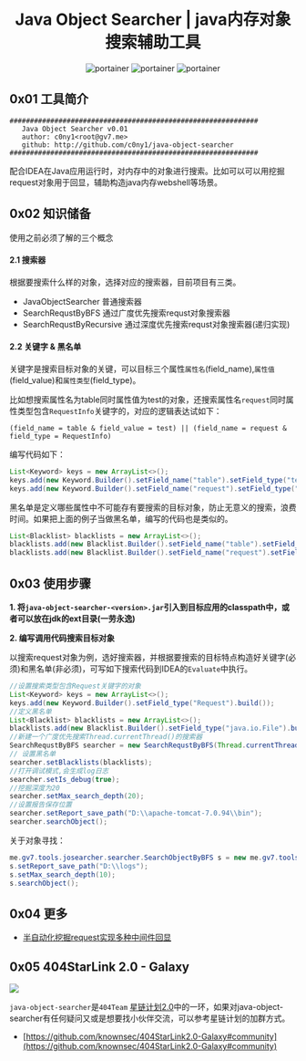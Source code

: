 <h1 align="center">Java Object Searcher | java内存对象搜索辅助工具</h1>

<p align="center">
  <img title="portainer" src='https://img.shields.io/badge/version-0.1.0-brightgreen.svg' />
  <img title="portainer" src='https://img.shields.io/badge/java-1.7.*-yellow.svg' />
  <img title="portainer" src='https://img.shields.io/badge/license-MIT-red.svg' />
</p>


## 0x01 工具简介

```
#############################################################
   Java Object Searcher v0.01
   author: c0ny1<root@gv7.me>
   github: http://github.com/c0ny1/java-object-searcher
#############################################################
```

配合IDEA在Java应用运行时，对内存中的对象进行搜索。比如可以可以用挖掘request对象用于回显，辅助构造java内存webshell等场景。

## 0x02 知识储备

使用之前必须了解的三个概念

#### 2.1 搜索器
根据要搜索什么样的对象，选择对应的搜索器，目前项目有三类。

* JavaObjectSearcher 普通搜索器
* SearchRequstByBFS 通过广度优先搜索requst对象搜索器
* SearchRequstByRecursive 通过深度优先搜索requst对象搜索器(递归实现)

#### 2.2 关键字 & 黑名单

关键字是搜索目标对象的关键，可以目标三个属性`属性名`(field_name),`属性值`(field_value)和`属性类型`(field_type)。

比如想搜索属性名为table同时属性值为test的对象，还搜索属性名`request`同时属性类型包含`RequestInfo`关键字的，对应的逻辑表达试如下：

```$xslt
(field_name = table & field_value = test) || (field_name = request & field_type = RequestInfo)
```

编写代码如下：

```java
List<Keyword> keys = new ArrayList<>();
keys.add(new Keyword.Builder().setField_name("table").setField_type("test").build());
keys.add(new Keyword.Builder().setField_name("request").setField_type("RequestInfo").build());
```

黑名单是定义哪些属性中不可能存有要搜索的目标对象，防止无意义的搜索，浪费时间。如果把上面的例子当做黑名单，编写的代码也是类似的。

```java
List<Blacklist> blacklists = new ArrayList<>();
blacklists.add(new Blacklist.Builder().setField_name("table").setField_value("test").build());
blacklists.add(new Blacklist.Builder().setField_name("request").setField_type("RequestInfo").build());
```

## 0x03 使用步骤

**1. 将`java-object-searcher-<version>.jar`引入到目标应用的classpath中，或者可以放在jdk的ext目录(一劳永逸)**

**2. 编写调用代码搜索目标对象**

以搜索request对象为例，选好搜索器，并根据要搜索的目标特点构造好关键字(必须)和黑名单(非必须)，可写如下搜索代码到IDEA的`Evaluate`中执行。

```java
//设置搜索类型包含Request关键字的对象
List<Keyword> keys = new ArrayList<>();
keys.add(new Keyword.Builder().setField_type("Request").build());
//定义黑名单
List<Blacklist> blacklists = new ArrayList<>();
blacklists.add(new Blacklist.Builder().setField_type("java.io.File").build());
//新建一个广度优先搜索Thread.currentThread()的搜索器
SearchRequstByBFS searcher = new SearchRequstByBFS(Thread.currentThread(),keys);
// 设置黑名单
searcher.setBlacklists(blacklists);
//打开调试模式,会生成log日志
searcher.setIs_debug(true);
//挖掘深度为20
searcher.setMax_search_depth(20);
//设置报告保存位置
searcher.setReport_save_path("D:\\apache-tomcat-7.0.94\\bin");
searcher.searchObject();
```
关于对象寻找：
```java
me.gv7.tools.josearcher.searcher.SearchObjectByBFS s = new me.gv7.tools.josearcher.searcher.SearchObjectByBFS(Thread.currentThread(),2024024355);
s.setReport_save_path("D:\\logs");
s.setMax_search_depth(10);
s.searchObject();
```


## 0x04 更多
* [半自动化挖掘request实现多种中间件回显](http://gv7.me/articles/2020/semi-automatic-mining-request-implements-multiple-middleware-echo/)

## 0x05 404StarLink 2.0 - Galaxy
![](https://github.com/knownsec/404StarLink-Project/raw/master/logo.png)

`java-object-searcher`是`404Team` [星链计划2.0](https://github.com/knownsec/404StarLink2.0-Galaxy)中的一环，如果对java-object-searcher有任何疑问又或是想要找小伙伴交流，可以参考星链计划的加群方式。

- [https://github.com/knownsec/404StarLink2.0-Galaxy#community](https://github.com/knownsec/404StarLink2.0-Galaxy#community)
